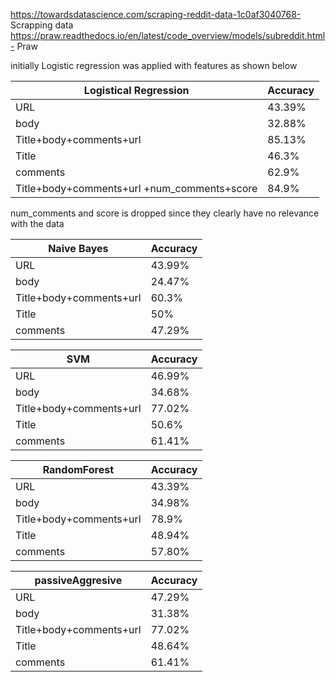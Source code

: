 https://towardsdatascience.com/scraping-reddit-data-1c0af3040768- Scrapping data
https://praw.readthedocs.io/en/latest/code_overview/models/subreddit.html- Praw

initially Logistic regression was applied with features as shown below

| Logistical Regression| Accuracy |
| ------------- | ------------- |
| URL  | 43.39%  |
| body | 32.88%  |
| Title+body+comments+url  | 85.13% |
| Title | 46.3%  |
| comments | 62.9%  |
| Title+body+comments+url +num_comments+score |  84.9%  |

num_comments and score is dropped since they clearly have no relevance with the data

| Naive Bayes| Accuracy |
| ------------- | ------------- |
| URL  | 43.99%  |
| body | 24.47% |
| Title+body+comments+url  | 60.3% |
| Title | 50%  |
| comments | 47.29%  |


| SVM | Accuracy |
| ------------- | ------------- |
| URL  | 46.99%  |
| body | 34.68% |
| Title+body+comments+url  | 77.02% |
| Title | 50.6%  |
| comments | 61.41%  |


| RandomForest | Accuracy |
| ------------- | ------------- |
| URL  | 43.39%  |
| body | 34.98% |
| Title+body+comments+url  | 78.9% |
| Title | 48.94%  |
| comments | 57.80%  |

| passiveAggresive | Accuracy |
| ------------- | ------------- |
| URL  | 47.29%  |
| body | 31.38% |
| Title+body+comments+url  | 77.02% |
| Title | 48.64%  |
| comments | 61.41%  |
